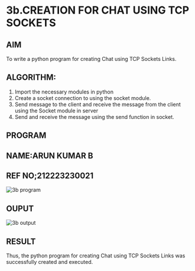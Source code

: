 # 3b.CREATION FOR CHAT USING TCP SOCKETS
## AIM
To write a python program for creating Chat using TCP Sockets Links.
## ALGORITHM:
1. Import the necessary modules in python
2. Create a socket connection to using the socket module.
3. Send message to the client and receive the message from the client using the Socket module in
 server
4. Send and receive the message using the send function in socket.
## PROGRAM
## NAME:ARUN KUMAR B
## REF NO;212223230021
![3b program](https://github.com/user-attachments/assets/d0a103cf-0e52-495a-9ce9-3daa37174702)

## OUPUT
![3b output](https://github.com/user-attachments/assets/ff504a34-239a-4d59-a10e-d6d92602cd6a)

## RESULT
Thus, the python program for creating Chat using TCP Sockets Links was successfully 
created and executed.
